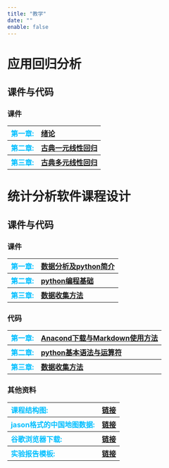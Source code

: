 ```yaml
---
title: "教学"
date: ""
enable: false
---
```






# 应用回归分析

## 课件与代码

### 课件
<table style="border-style:none;text-align:left">
       <tr>
          <th>
          <a style="color:#00BFFF;">第一章: </a>
          </th>
          <th>
          <a href="https://www.jianguoyun.com/p/DRGyYkgQupbVDRjkvogGIAA">绪论</a>
          </th>
       </tr>
        <tr>
          <th>
          <a style="color:#00BFFF;">第二章: </a>
          </th>
          <th>
          <a href="https://www.jianguoyun.com/p/DQi5tHwQupbVDRiOsIkGIAA">古典一元线性回归</a>
          </th>
       </tr>
       <tr>
          <th>
          <a style="color:#00BFFF;">第三章: </a>
          </th>
          <th>
          <a href="https://www.jianguoyun.com/p/Dfm92vUQupbVDRiBi40GIAA">古典多元线性回归</a>
          </th>
       </tr>
                          
</table>








# 统计分析软件课程设计

## 课件与代码


### 课件

<table style="border-style:none;text-align:left">
       <tr>
          <th>
          <a style="color:#00BFFF;">第一章: </a>
          </th>
          <th>
          <a href="https://www.jianguoyun.com/p/DUY1GxAQ-eLVDRiYo4YGIAA">数据分析及python简介</a>
          </th>
       </tr>
       <tr>
          <th>
          <a style="color:#00BFFF;">第二章: </a>
          </th>
          <th>
          <a href="https://www.jianguoyun.com/p/DdEixjIQ-eLVDRiZo4YGIAA">python编程基础</a>
          </th>
       </tr>
       <tr>
          <th>
          <a style="color:#00BFFF;">第三章: </a>
          </th>
          <th>
          <a href="https://www.jianguoyun.com/p/DWaE_usQ-eLVDRjBl4gGIAA">数据收集方法</a>
          </th>
       </tr>
                          
</table>


### 代码

<table style="border-style:none;text-align:left">
       <tr>
          <th>
          <a style="color:#00BFFF;">第一章: </a>
          </th>
          <th>
          <a href="https://www.jianguoyun.com/p/DfU3SPMQ-eLVDRj_6IcGIAA">Anacond下载与Markdown使用方法</a>
          </th>
       </tr>
       <tr>
          <th>
          <a style="color:#00BFFF;">第二章: </a>
          </th>
          <th>
          <a href="https://www.jianguoyun.com/p/DbuHwhQQ-eLVDRiVrIcGIAA">python基本语法与运算符</a>
          </th>
       </tr>
       <tr>
          <th>
          <a style="color:#00BFFF;">第三章: </a>
          </th>
          <th>
          <a href="https://www.jianguoyun.com/p/Db2j-psQ-eLVDRjqv4sGIAA">数据收集方法</a>
          </th>
       </tr>
                          
</table>

### 其他资料

<table style="border-style:none;text-align:left">
       <tr>
          <th>
          <a style="color:#00BFFF;">课程结构图: </a>
          </th>
          <th>
          <a href="https://www.jianguoyun.com/p/DXs53roQ-eLVDRjpo4YGIAA">链接</a>
          </th>
       </tr>
       <tr>
          <th>
          <a style="color:#00BFFF;">jason格式的中国地图数据: </a>
          </th>
          <th>
          <a href="https://www.jianguoyun.com/p/DUMrGN0Q-eLVDRi6nIkGIAA">链接</a>
          </th>
       </tr>
       <tr>
          <th>
          <a style="color:#00BFFF;">谷歌浏览器下载: </a>
          </th>
          <th>
          <a href="https://www.jianguoyun.com/p/DdstXPgQ-eLVDRjrv4sGIAA">链接</a>
          </th>
       </tr>
       <tr>
          <th>
          <a style="color:#00BFFF;">实验报告模板: </a>
          </th>
          <th>
          <a href="https://www.jianguoyun.com/p/DRR5VEoQ-eLVDRiLwYoGIAA">链接</a>
          </th>
       </tr>
                          
</table>

